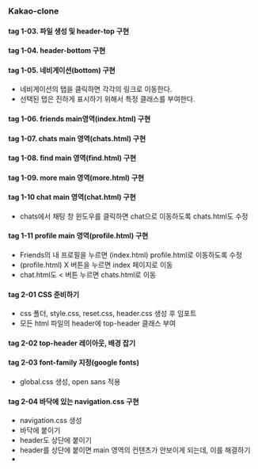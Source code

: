 ### Kakao-clone

#### tag 1-03. 파일 생성 및 header-top 구현

#### tag 1-04. header-bottom 구현

#### tag 1-05. 네비게이션(bottom) 구현

- 네비게이션의 탭을 클릭하면 각각의 링크로 이동한다.
- 선택된 탭은 진하게 표시하기 위해서 특정 클래스를 부여한다.

#### tag 1-06. friends main영역(index.html) 구현

#### tag 1-07. chats main 영역(chats.html) 구현

#### tag 1-08. find main 영역(find.html) 구현

#### tag 1-09. more main 영역(more.html) 구현

#### tag 1-10 chat main 영역(chat.html) 구현

- chats에서 채팅 창 윈도우를 클릭하면 chat으로 이동하도록 chats.html도 수정

#### tag 1-11 profile main 영역(profile.html) 구현

- Friends의 내 프로필을 누르면 (index.html) profile.html로 이동하도록 수정
- (profile.html) X 버튼을 누르면 index 페이지로 이동
- chat.html도 < 버튼 누르면 chats.html로 이동


#### tag 2-01 CSS 준비하기

- css 폴더, style.css, reset.css, header.css 생성 후 임포트
- 모든 html 파일의 header에 top-header 클래스 부여

#### tag 2-02 top-header 레이아웃, 배경 잡기

####  tag 2-03 font-family 지정(google fonts)

- global.css 생성, open sans 적용

#### tag 2-04 바닥에 있는 navigation.css 구현

- navigation.css 생성
- 바닥에 붙이기
- header도 상단에 붙이기
- header를 상단에 붙이면 main 영역의 컨텐츠가 안보이게 되는데, 이를 해결하기
- ​



